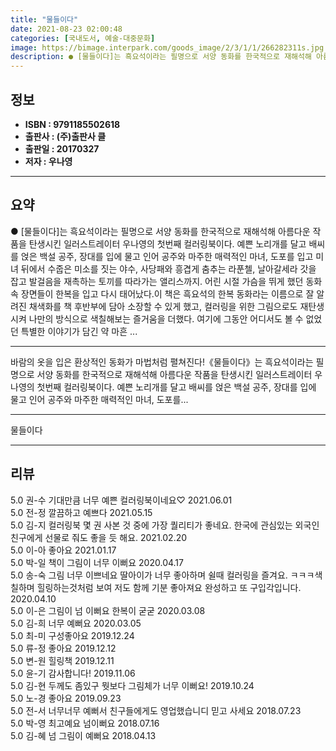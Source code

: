 ```yaml
---
title: "물들이다"
date: 2021-08-23 02:00:48
categories: [국내도서, 예술-대중문화]
image: https://bimage.interpark.com/goods_image/2/3/1/1/266282311s.jpg
description: ● [물들이다]는 흑요석이라는 필명으로 서양 동화를 한국적으로 재해석해 아름다운 작품을 탄생시킨 일러스트레이터 우나영의 첫번째 컬러링북이다. 예쁜 노리개를 달고 배씨를 얹은 백설 공주, 장대를 입에 물고 인어 공주와 마주한 매력적인 마녀, 도포를 입고 미녀 뒤에서 수줍은 미소를 짓는
---
```


## **정보**

- **ISBN : 9791185502618**
- **출판사 : (주)출판사 클**
- **출판일 : 20170327**
- **저자 : 우나영**

------



## **요약**

●  [물들이다]는 흑요석이라는 필명으로 서양 동화를 한국적으로 재해석해 아름다운 작품을 탄생시킨 일러스트레이터 우나영의 첫번째 컬러링북이다. 예쁜 노리개를 달고 배씨를 얹은 백설 공주, 장대를 입에 물고 인어 공주와 마주한 매력적인 마녀, 도포를 입고 미녀 뒤에서 수줍은 미소를 짓는 야수, 사당패와 흥겹게 춤추는 라푼첼, 날아갈세라 갓을 잡고 발걸음을 재촉하는 토끼를 따라가는 앨리스까지. 어린 시절 가슴을 뛰게 했던 동화 속 장면들이 한복을 입고 다시 태어났다.이 책은 흑요석의 한복 동화라는 이름으로 잘 알려진 채색화를 책 후반부에 담아 소장할 수 있게 했고, 컬러링을 위한 그림으로도 재탄생시켜 나만의 방식으로 색칠해보는 즐거움을 더했다. 여기에 그동안 어디서도 볼 수 없었던 특별한 이야기가 담긴 약 마흔 ...

------

바람의 옷을 입은 환상적인 동화가 마법처럼 펼쳐진다!《물들이다》는 흑요석이라는 필명으로 서양 동화를 한국적으로 재해석해 아름다운 작품을 탄생시킨 일러스트레이터 우나영의 첫번째 컬러링북이다. 예쁜 노리개를 달고 배씨를 얹은 백설 공주, 장대를 입에 물고 인어 공주와 마주한 매력적인 마녀, 도포를... 

------


물들이다 

------


## **리뷰** 

5.0 권-수 기대만큼 너무 예쁜 컬러링북이네요♡ 2021.06.01 <br/>5.0 전-정 깔끔하고 예쁘다 2021.05.15 <br/>5.0 김-지 컬러링북 몇 권 사본 것 중에 가장 퀄리티가 좋네요. 한국에 관심있는 외국인 친구에게 선물로 줘도 좋을 듯 해요. 2021.02.20 <br/>5.0 이-아 좋아요 2021.01.17 <br/>5.0 박-일 책이 그림이 너무 이뻐요 2020.04.17 <br/>5.0 송-숙 그림 너무 이쁘네요
딸아이가 너무 좋아하며 쉴때 컬러링을 즐겨요.
ㅋㅋㅋ색칠하며 힐링하는것처럼 보여 
저도 함께 기분 좋아져요
완성하고
또 구입각입니다. 2020.04.10 <br/>5.0 이-은 그림이 넘 이뻐요 한복이 굳굳 2020.03.08 <br/>5.0 김-희 너무 예뻐요 2020.03.05 <br/>5.0 최-미 구성좋아요 2019.12.24 <br/>5.0 류-정 좋아요 2019.12.12 <br/>5.0 변-원 힐링책 2019.12.11 <br/>5.0 윤-기 감사합니다! 2019.11.06 <br/>5.0 김-현 두께도 좀있구 뭣보다 그림체가 너무 이뻐요! 2019.10.24 <br/>5.0 노-경 좋아요 2019.09.23 <br/>5.0 전-서 너무너무 예뻐서 친구들에게도 영업했습니디 믿고 사세요 2018.07.23 <br/>5.0 박-영 최고예요
넘이뻐요 2018.07.16 <br/>5.0 김-혜 넘 그림이 예뻐요 2018.04.13 <br/>